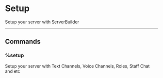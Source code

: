 # Setup
Setup your server with ServerBuilder

---

## Commands
### %setup
Setup your server with Text Channels, Voice Channels, Roles, Staff Chat and etc